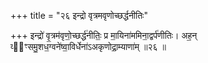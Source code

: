 +++
title = "२६ इन्द्रो वृत्रमवृणोच्छर्द्धनीतिः"

+++
इन्द्रो॑ वृ॒त्रम॑वृणो॒च्छर्द्ध॑नीतिः॒ प्र मा॒यिना॑ममिना॒द्वर्प॑णीतिः। अह॒न् व्य᳖ꣳसमु॒शध॒ग्वने॑ष्वा॒विर्धेना॑ऽअकृणोद्रा॒म्याणा॑म् ॥२६ ॥
